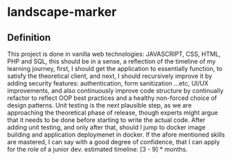 # landscape-marker

## Definition

This project is done in vanilla web technologies: JAVASCRIPT, CSS, HTML, PHP and SQL, this should be
in a sense, a reflection of the timeline of my learning journey, first, I should get the application
to essentially function, to satisfy the theoretical client, and next, I should recursively improve
it by adding security features: authentication, form sanitization ...etc, UI/UX improvements, and also continuously improve
code structure by continually refactor to reflect OOP best practices and a healthy non-forced choice of design
patterns.
Unit testing is the next plausible step, as we are approaching the theoretical phase of release, though
experts might argue that it needs to be done before starting to write the actual code.
After adding unit testing, and only after that, should I jump to docker image building
and application deploymenet in docker.
If the afore mentioned skills are mastered, I can say with a good degree of confidence, that I can apply
for the role of a junior dev.
estimated timeline: [3 - 9] * months.
